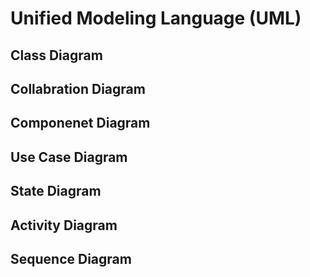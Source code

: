 # Unified Modeling Language (UML)

## Class Diagram

## Collabration Diagram

## Componenet Diagram

## Use Case Diagram

## State Diagram

## Activity Diagram

## Sequence Diagram
